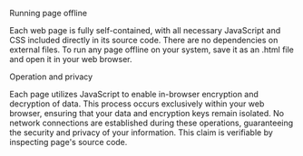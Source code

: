 Running page offline

Each web page is fully self-contained, with all necessary JavaScript and CSS included directly in 
its source code. There are no dependencies on external files. To run any page offline on your 
system, save it as an .html file and open it in your web browser.


Operation and privacy

Each page utilizes JavaScript to enable in-browser encryption and decryption of data. This 
process occurs exclusively within your web browser, ensuring that your data and encryption keys 
remain isolated. No network connections are established during these operations, guaranteeing 
the security and privacy of your information. This claim is verifiable by inspecting page's 
source code.

